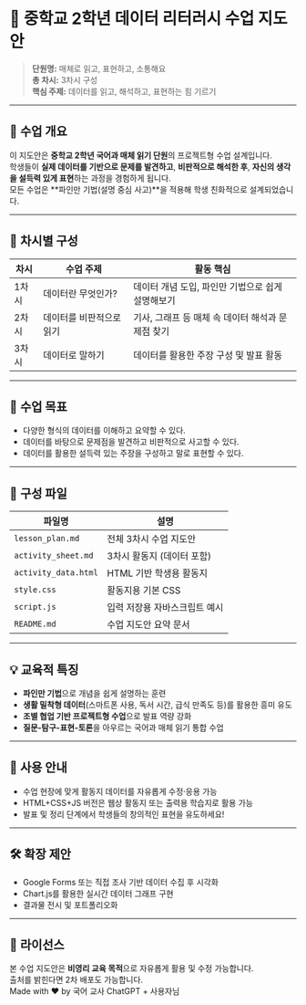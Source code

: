 # 📘 중학교 2학년 데이터 리터러시 수업 지도안

> **단원명:** 매체로 읽고, 표현하고, 소통해요  
> **총 차시:** 3차시 구성  
> **핵심 주제:** 데이터를 읽고, 해석하고, 표현하는 힘 기르기

---

## 🧾 수업 개요

이 지도안은 **중학교 2학년 국어과 매체 읽기 단원**의 프로젝트형 수업 설계입니다.  
학생들이 **실제 데이터를 기반으로 문제를 발견하고**, **비판적으로 해석한 후**, **자신의 생각을 설득력 있게 표현**하는 과정을 경험하게 됩니다.  
모든 수업은 **파인만 기법(설명 중심 사고)**을 적용해 학생 친화적으로 설계되었습니다.

---

## 🧩 차시별 구성

| 차시 | 수업 주제                   | 활동 핵심                                         |
|------|-----------------------------|--------------------------------------------------|
| 1차시 | 데이터란 무엇인가?         | 데이터 개념 도입, 파인만 기법으로 쉽게 설명해보기 |
| 2차시 | 데이터를 비판적으로 읽기   | 기사, 그래프 등 매체 속 데이터 해석과 문제점 찾기 |
| 3차시 | 데이터로 말하기           | 데이터를 활용한 주장 구성 및 발표 활동           |

---

## 🏫 수업 목표

- 다양한 형식의 데이터를 이해하고 요약할 수 있다.  
- 데이터를 바탕으로 문제점을 발견하고 비판적으로 사고할 수 있다.  
- 데이터를 활용한 설득력 있는 주장을 구성하고 말로 표현할 수 있다.

---

## 📂 구성 파일

| 파일명 | 설명 |
|--------|------|
| `lesson_plan.md` | 전체 3차시 수업 지도안 |
| `activity_sheet.md` | 3차시 활동지 (데이터 포함) |
| `activity_data.html` | HTML 기반 학생용 활동지 |
| `style.css` | 활동지용 기본 CSS |
| `script.js` | 입력 저장용 자바스크립트 예시 |
| `README.md` | 수업 지도안 요약 문서 |

---

## 💡 교육적 특징

- **파인만 기법**으로 개념을 쉽게 설명하는 훈련  
- **생활 밀착형 데이터**(스마트폰 사용, 독서 시간, 급식 만족도 등)를 활용한 흥미 유도  
- **조별 협업 기반 프로젝트형 수업**으로 발표 역량 강화  
- **질문-탐구-표현-토론**을 아우르는 국어과 매체 읽기 통합 수업

---

## 📌 사용 안내

- 수업 현장에 맞게 활동지 데이터를 자유롭게 수정·응용 가능  
- HTML+CSS+JS 버전은 웹상 활동지 또는 출력용 학습지로 활용 가능  
- 발표 및 정리 단계에서 학생들의 창의적인 표현을 유도하세요!

---

## 🛠 확장 제안

- Google Forms 또는 직접 조사 기반 데이터 수집 후 시각화  
- Chart.js를 활용한 실시간 데이터 그래프 구현  
- 결과물 전시 및 포트폴리오화

---

## 📎 라이선스

본 수업 지도안은 **비영리 교육 목적**으로 자유롭게 활용 및 수정 가능합니다.  
출처를 밝힌다면 2차 배포도 가능합니다.  
Made with ❤️ by 국어 교사 ChatGPT + 사용자님
